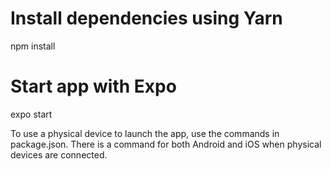 # Install dependencies using Yarn
npm install

# Start app with Expo
expo start

To use a physical device to launch the app, use the commands in package.json. There is a command for both Android and iOS when physical devices are connected.


```
